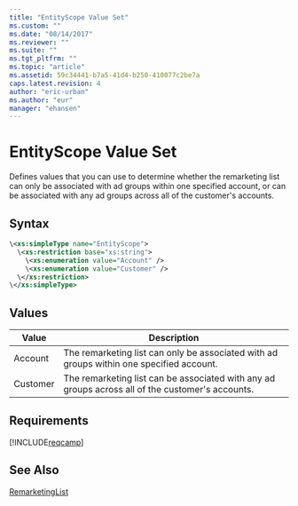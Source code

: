 ```yaml
---
title: "EntityScope Value Set"
ms.custom: ""
ms.date: "08/14/2017"
ms.reviewer: ""
ms.suite: ""
ms.tgt_pltfrm: ""
ms.topic: "article"
ms.assetid: 59c34441-b7a5-41d4-b250-410077c2be7a
caps.latest.revision: 4
author: "eric-urban"
ms.author: "eur"
manager: "ehansen"
---
```

# EntityScope Value Set
Defines values that you can use to determine whether the remarketing list can only be associated with ad groups within one specified account, or can be associated with any ad groups across all of the customer's accounts.

## Syntax

```xml
\<xs:simpleType name="EntityScope">
  \<xs:restriction base="xs:string">
    \<xs:enumeration value="Account" />
    \<xs:enumeration value="Customer" />
  \</xs:restriction>
\</xs:simpleType>
```

## Values

|Value|Description|
|---------|---------------|
|Account|The remarketing list can only be associated with ad groups within one specified account.|
|Customer|The remarketing list can be associated with any ad groups across all of the customer's accounts.|

## Requirements
[!INCLUDE[reqcamp](../campaign-api/includes/reqcamp.md)]
## See Also
[RemarketingList](../campaign-api/remarketinglist-data-object.md)  
